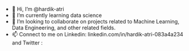 - 👋 Hi, I’m @hardik-atri
- 🌱 I’m currently learning data science 
- 💞️ I’m looking to collaborate on projects related to Machine Learning, Data Engineering, and other related fields.
- 📫 Connect to me on Linkedin: linkedin.com/in/hardik-atri-083a4a234 and Twitter : 

<!---
hardik-atri/hardik-atri is a ✨ special ✨ repository because its `README.md` (this file) appears on your GitHub profile.
You can click the Preview link to take a look at your changes.
--->
